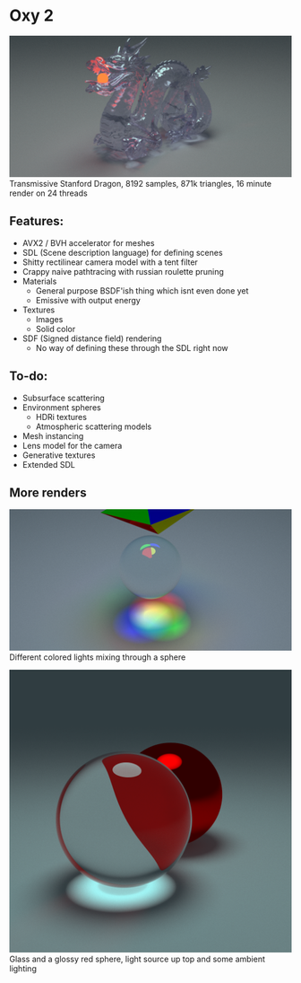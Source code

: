 # Oxy 2

![Dragon](images/dragon_8192.png)
Transmissive Stanford Dragon, 8192 samples, 871k triangles, 16 minute render on 24 threads

## Features:

* AVX2 / BVH accelerator for meshes
* SDL (Scene description language) for defining scenes
* Shitty rectilinear camera model with a tent filter
* Crappy naive pathtracing with russian roulette pruning
* Materials
  * General purpose BSDF'ish thing which isnt even done yet
  * Emissive with output energy
* Textures
  * Images
  * Solid color
* SDF (Signed distance field) rendering
  * No way of defining these through the SDL right now

## To-do:

* Subsurface scattering
* Environment spheres
  * HDRi textures
  * Atmospheric scattering models
* Mesh instancing
* Lens model for the camera
* Generative textures
* Extended SDL

## More renders

![Caustic](images/caustic.png)
Different colored lights mixing through a sphere

![Glass](images/glass2.png)
Glass and a glossy red sphere, light source up top and some ambient lighting
